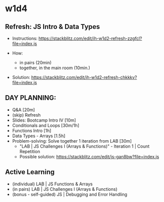 
# w1d4



<!-- Status: ready -->



<!-- 

@LT: 
- today's lab includes a lot of problem solving
- solve together at least 1 or 2 iterations from the lab

-->




## Refresh: JS Intro & Data Types

<!-- typeof, data types, first-class functions... -->

- Instructions: https://stackblitz.com/edit/ih-w1d2-refresh-zzgfcl?file=index.js

- How: 
  - in pairs (20min)
  - together, in the main room (10min.)

- Solution: https://stackblitz.com/edit/ih-w1d2-refresh-chkkkv?file=index.js




## DAY PLANNING:

- Q&A [20m]
- (skip) Refresh
- Slides: Bootcamp Intro IV [10m]
- Conditionals and Loops [30m/1h]
- Functions Intro [1h]
- Data Types - Arrays [1.5h]
- Problem-solving: Solve together 1 iteration from LAB [30m]
  - "LAB | JS Challenges I (Arrays & Functions)" - Iteration 1 | Count Repetition
  - Possible solution: https://stackblitz.com/edit/js-gan8bw?file=index.js
  <!-- NOTE: it can be a good moment to show them how to work with Jasmine / automated testing -->



## Active Learning

- (individual) LAB | JS Functions & Arrays
- (in pairs) LAB | JS Challenges I (Arrays & Functions)
- (bonus - self-guided) JS | Debugging and Error Handling


<!-- 

@LT: these are the first labs with Jasmine. 

Explain (ideally, do a quick DEMO):
- how they can run the tests 
  - open SpecRunner.html with "Live Server"
- how they can debug / console.log 
- where they can see the file with the tests 

-->

